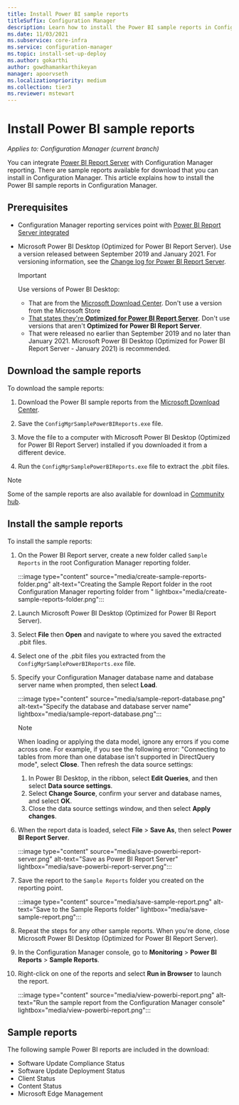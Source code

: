 ```yaml
---
title: Install Power BI sample reports
titleSuffix: Configuration Manager
description: Learn how to install the Power BI sample reports in Configuration Manager
ms.date: 11/03/2021
ms.subservice: core-infra
ms.service: configuration-manager
ms.topic: install-set-up-deploy
ms.author: gokarthi
author: gowdhamankarthikeyan
manager: apoorvseth
ms.localizationpriority: medium
ms.collection: tier3
ms.reviewer: mstewart
---
```


# Install Power BI sample reports
<!--5679791, 10123832, 10131458, 10488910-->
*Applies to: Configuration Manager (current branch)*

You can integrate [Power BI Report Server](/power-bi/report-server/get-started) with Configuration Manager reporting. There are sample reports available for download that you can install in Configuration Manager. This article explains how to install the Power BI sample reports in Configuration Manager.

## Prerequisites

- Configuration Manager reporting services point with [Power BI Report Server integrated](powerbi-report-server.md)

- Microsoft Power BI Desktop (Optimized for Power BI Report Server). Use a version released between September 2019 and January 2021. For versioning information, see the [Change log for Power BI Report Server](/power-bi/report-server/changelog). <!--12428948, Power BI Desktop versioning information, latest version link, (currently unsupported with CM) is https://www.microsoft.com/download/details.aspx?id=57271 -->

    > [!IMPORTANT]
    > Use versions of Power BI Desktop:
    > - That are from the [Microsoft Download Center](https://www.microsoft.com/download/). Don't use a version from the Microsoft Store
    > - [That states they're **Optimized for Power BI Report Server**](/power-bi/report-server/install-powerbi-desktop). Don't use versions that aren't **Optimized for Power BI Report Server**.
    > - That were released no earlier than September 2019 and no later than January 2021. Microsoft Power BI Desktop (Optimized for Power BI Report Server - January 2021) is recommended. <!--12428948, Power BI Desktop versioning information, latest version link, (currently unsupported with CM) is https://www.microsoft.com/download/details.aspx?id=57271 -->

## Download the sample reports

To download the sample reports:

1. Download the Power BI sample reports from the [Microsoft Download Center](https://www.microsoft.com/download/details.aspx?id=101452).

1. Save the `ConfigMgrSamplePowerBIReports.exe` file.

1. Move the file to a computer with Microsoft Power BI Desktop (Optimized for Power BI Report Server) installed if you downloaded it from a different device.

1. Run the `ConfigMgrSamplePowerBIReports.exe` file to extract the .pbit files.

> [!NOTE]
> Some of the sample reports are also available for download in [Community hub](community-hub.md).

## Install the sample reports

To install the sample reports:

1. On the Power BI Report server, create a new folder called `Sample Reports` in the root Configuration Manager reporting folder.

    :::image type="content" source="media/create-sample-reports-folder.png" alt-text="Creating the Sample Report folder in the root Configuration Manager reporting folder from " lightbox="media/create-sample-reports-folder.png":::

1. Launch Microsoft Power BI Desktop (Optimized for Power BI Report Server).

1. Select **File** then **Open** and navigate to where you saved the extracted .pbit files.

1. Select one of the .pbit files you extracted from the `ConfigMgrSamplePowerBIReports.exe` file.

1. Specify your Configuration Manager database name and database server name when prompted, then select **Load**.

    :::image type="content" source="media/sample-report-database.png" alt-text="Specify the database and database server name" lightbox="media/sample-report-database.png":::

    > [!NOTE]
    > When loading or applying the data model, ignore any errors if you come across one. For example, if you see the following error: "Connecting to tables from more than one database isn't supported in DirectQuery mode", select **Close**. Then refresh the data source settings:
    >
    > 1. In Power BI Desktop, in the ribbon, select **Edit Queries**, and then select **Data source settings**.
    > 1. Select **Change Source**, confirm your server and database names, and select **OK**.
    > 1. Close the data source settings window, and then select **Apply changes**.

1. When the report data is loaded, select **File** > **Save As**, then select **Power BI Report Server**.

    :::image type="content" source="media/save-powerbi-report-server.png" alt-text="Save as Power BI Report Server" lightbox="media/save-powerbi-report-server.png":::

1. Save the report to the `Sample Reports` folder you created on the reporting point.

    :::image type="content" source="media/save-sample-report.png" alt-text="Save to the Sample Reports folder" lightbox="media/save-sample-report.png":::

1. Repeat the steps for any other sample reports. When you're done, close Microsoft Power BI Desktop (Optimized for Power BI Report Server).

1. In the Configuration Manager console, go to **Monitoring** > **Power BI Reports** > **Sample Reports**.

1. Right-click on one of the reports and select **Run in Browser** to launch the report.

    :::image type="content" source="media/view-powerbi-report.png" alt-text="Run the sample report from the Configuration Manager console" lightbox="media/view-powerbi-report.png":::

## Sample reports

The following sample Power BI reports are included in the download:

- Software Update Compliance Status
- Software Update Deployment Status
- Client Status
- Content Status
- Microsoft Edge Management
